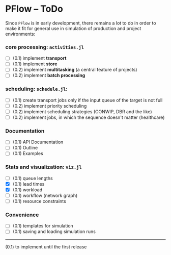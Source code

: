 # PFlow – ToDo

Since `PFlow` is in early development, there remains a lot to do in order to make
it fit for general use in simulation of production and project environments:

### core processing: `activities.jl`

- [ ] (0.1) implement **transport**
- [ ] (0.1) implement **store**
- [ ] (0.2) implement **multitasking** (a central feature of projects)
- [ ] (0.2) implement **batch processing**

### scheduling: `schedule.jl`:

- [ ] (0.1) create transport jobs only if the input queue of the target is not full
- [ ] (0.2) implement priority scheduling
- [ ] (0.2) implement scheduling strategies (CONWIP, DBR and the like)
- [ ] (0.2) implement jobs, in which the sequence doesn't matter (healthcare)

### Documentation

- [ ] (0.1) API Documentation
- [ ] (0.1) Outline
- [ ] (0.1) Examples

### Stats and visualization: `viz.jl`

- [ ] (0.1) queue lengths
- [x] (0.1) lead times
- [x] (0.1) workload
- [ ] (0.1) workflow (network graph)
- [ ] (0.1) resource constraints

### Convenience

- [ ] (0.1) templates for simulation
- [ ] (0.1) saving and loading simulation runs

-------------------------
(0.1) to implement until the first release

